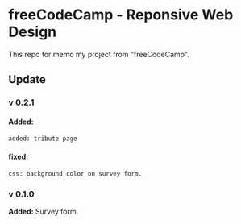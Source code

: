 # freeCodeCamp - Reponsive Web Design
This repo for memo my project from "freeCodeCamp".
## Update
### v 0.2.1
#### Added: 
	added: tribute page
#### fixed: 
	css: background color on survey form.
### v 0.1.0
**Added:** Survey form. <br>